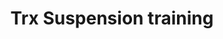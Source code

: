 ---
title: "Trx Suspension training"
event_day: "tuesday"
start_time: 2017-08-01T19:45:00Z
end_time: 2017-08-01T21:45:00Z
level: "Mixed Ability"
associate: "Pali"
price: "£15 (£14 block booking)"
room: "Studio"
term: "Ongoing"
---